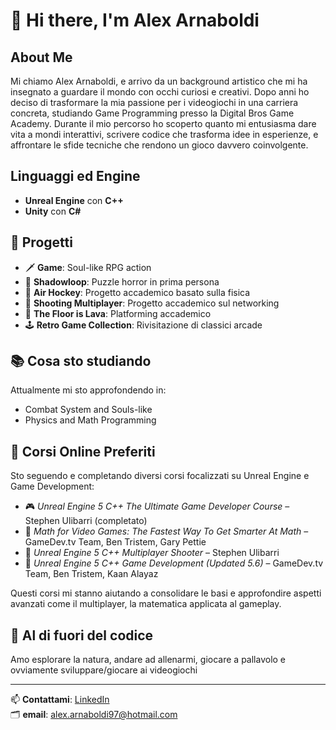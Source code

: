 # 👋 Hi there, I'm Alex Arnaboldi

##  About Me

Mi chiamo Alex Arnaboldi, e arrivo da un background artistico che mi ha insegnato a guardare il mondo con occhi curiosi e creativi. Dopo anni ho deciso di trasformare la mia passione per i videogiochi in una carriera concreta, studiando Game Programming presso la Digital Bros Game Academy.
Durante il mio percorso ho scoperto quanto mi entusiasma dare vita a mondi interattivi, scrivere codice che trasforma idee in esperienze, e affrontare le sfide tecniche che rendono un gioco davvero coinvolgente.

##  Linguaggi ed Engine

-  **Unreal Engine** con **C++**
-  **Unity** con **C#**

## 🚀 Progetti

- 🗡️ **Game**: Soul-like RPG action
- 🧩 **Shadowloop**: Puzzle horror in prima persona
- 🏒 **Air Hockey**: Progetto accademico basato sulla fisica
- 🔫 **Shooting Multiplayer**: Progetto accademico sul networking
- 🌋 **The Floor is Lava**: Platforming accademico
- 🕹️ **Retro Game Collection**: Rivisitazione di classici arcade

## 📚 Cosa sto studiando

Attualmente mi sto approfondendo in:
- Combat System and Souls-like 
- Physics and Math Programming

## 📘 Corsi Online Preferiti

Sto seguendo e completando diversi corsi focalizzati su Unreal Engine e Game Development:

- 🎮 *Unreal Engine 5 C++ The Ultimate Game Developer Course* – Stephen Ulibarri (completato)
- 🧠 *Math for Video Games: The Fastest Way To Get Smarter At Math* – GameDev.tv Team, Ben Tristem, Gary Pettie 
- 🔫 *Unreal Engine 5 C++ Multiplayer Shooter* – Stephen Ulibarri
- 🧱 *Unreal Engine 5 C++ Game Development (Updated 5.6)* – GameDev.tv Team, Ben Tristem, Kaan Alayaz

Questi corsi mi stanno aiutando a consolidare le basi e approfondire aspetti avanzati come il multiplayer, la matematica applicata al gameplay.

## 🌱 Al di fuori del codice

Amo esplorare la natura, andare ad allenarmi, giocare a pallavolo e ovviamente sviluppare/giocare ai videogiochi

---

📫 **Contattami**: [LinkedIn](https://www.linkedin.com/in/alex-arnaboldi-127492363)  
🗂️ **email**: alex.arnaboldi97@hotmail.com
